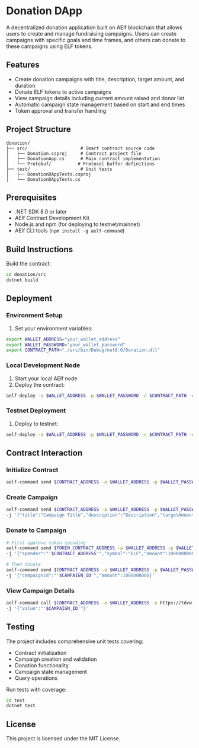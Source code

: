 # Donation DApp

A decentralized donation application built on AElf blockchain that allows users to create and manage fundraising campaigns. Users can create campaigns with specific goals and time frames, and others can donate to these campaigns using ELF tokens.

## Features

- Create donation campaigns with title, description, target amount, and duration
- Donate ELF tokens to active campaigns
- View campaign details including current amount raised and donor list
- Automatic campaign state management based on start and end times
- Token approval and transfer handling

## Project Structure

```
donation/
├── src/                    # Smart contract source code
│   ├── Donation.csproj     # Contract project file
│   ├── DonationApp.cs      # Main contract implementation
│   └── Protobuf/          # Protocol buffer definitions
├── test/                   # Unit tests
│   ├── DonationDAppTests.csproj
│   └── DonationDAppTests.cs
```

## Prerequisites

- .NET SDK 8.0 or later
- AElf Contract Development Kit
- Node.js and npm (for deploying to testnet/mainnet)
- AElf CLI tools (`npm install -g aelf-command`)

## Build Instructions

Build the contract:
```bash
cd donation/src
dotnet build
```

## Deployment

### Environment Setup

1. Set your environment variables:
```bash
export WALLET_ADDRESS="your_wallet_address"
export WALLET_PASSWORD="your_wallet_password"
export CONTRACT_PATH="./src/bin/Debug/net8.0/Donation.dll"
```

### Local Development Node

1. Start your local AElf node
2. Deploy the contract:
```bash
aelf-deploy -a $WALLET_ADDRESS -p $WALLET_PASSWORD -c $CONTRACT_PATH -e http://127.0.0.1:8000
```

### Testnet Deployment

1. Deploy to testnet:
```bash
aelf-deploy -a $WALLET_ADDRESS -p $WALLET_PASSWORD -c $CONTRACT_PATH -e https://tdvw-test-node.aelf.io/
```

## Contract Interaction

### Initialize Contract
```bash
aelf-command send $CONTRACT_ADDRESS -a $WALLET_ADDRESS -p $WALLET_PASSWORD -e https://tdvw-test-node.aelf.io Initialize
```

### Create Campaign
```bash
aelf-command send $CONTRACT_ADDRESS -a $WALLET_ADDRESS -p $WALLET_PASSWORD -e https://tdvw-test-node.aelf.io CreateCampaign \
-j '{"title":"Campaign Title","description":"Description","targetAmount":1000000000,"startTime":"2024-01-10","endTime":"2024-02-10"}'
```

### Donate to Campaign
```bash
# First approve token spending
aelf-command send $TOKEN_CONTRACT_ADDRESS -a $WALLET_ADDRESS -p $WALLET_PASSWORD -e https://tdvw-test-node.aelf.io Approve \
-j '{"spender":"'$CONTRACT_ADDRESS'","symbol":"ELF","amount":1000000000}'

# Then donate
aelf-command send $CONTRACT_ADDRESS -a $WALLET_ADDRESS -p $WALLET_PASSWORD -e https://tdvw-test-node.aelf.io Donate \
-j '{"campaignId":"'$CAMPAIGN_ID'","amount":1000000000}'
```

### View Campaign Details
```bash
aelf-command call $CONTRACT_ADDRESS -a $WALLET_ADDRESS -e https://tdvw-test-node.aelf.io GetCampaign \
-j '{"value":"'$CAMPAIGN_ID'"}'
```

## Testing

The project includes comprehensive unit tests covering:
- Contract initialization
- Campaign creation and validation
- Donation functionality
- Campaign state management
- Query operations

Run tests with coverage:
```bash
cd test
dotnet test
```

## License

This project is licensed under the MIT License. 